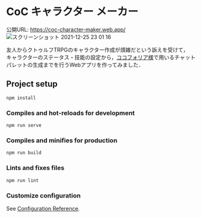 # CoC キャラクター メーカー
公開URL: https://coc-character-maker.web.app/
![スクリーンショット 2021-12-25 23 01 16](https://user-images.githubusercontent.com/52482280/147386588-b6078d2e-bacf-4a93-8fb2-2beaf001b3bc.png)

友人からクトゥルフTRPGのキャラクター作成が煩雑だという訴えを受けて，  
キャラクターのステータス・技能の設定から，[ココフォリア様](https://ccfolia.com/)で用いるチャットパレットの生成までを行うWebアプリを作ってみました．

## Project setup
```
npm install
```

### Compiles and hot-reloads for development
```
npm run serve
```

### Compiles and minifies for production
```
npm run build
```

### Lints and fixes files
```
npm run lint
```

### Customize configuration
See [Configuration Reference](https://cli.vuejs.org/config/).
